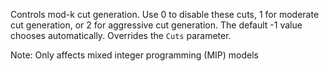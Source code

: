 Controls mod-k cut generation. Use 0 to disable these cuts, 1 for moderate cut generation, or 2 for aggressive cut
generation. The default -1 value chooses automatically. Overrides the `Cuts` parameter.

Note: Only affects mixed integer programming (MIP) models